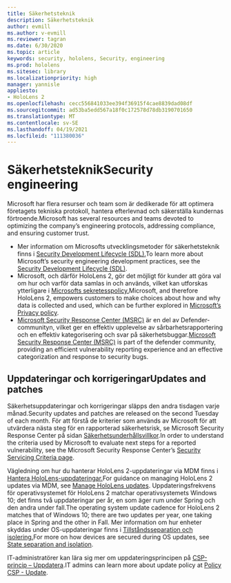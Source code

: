 ```yaml
---
title: Säkerhetsteknik
description: Säkerhetsteknik
author: evmill
ms.author: v-evmill
ms.reviewer: tagran
ms.date: 6/30/2020
ms.topic: article
keywords: security, hololens, Security, engineering
ms.prod: hololens
ms.sitesec: library
ms.localizationpriority: high
manager: yannisle
appliesto:
- HoloLens 2
ms.openlocfilehash: cecc556841033ee394f36915f4cae8839dad08df
ms.sourcegitcommit: ad53ba5edd567a18f0c172578d78db3190701650
ms.translationtype: MT
ms.contentlocale: sv-SE
ms.lasthandoff: 04/19/2021
ms.locfileid: "111380036"
---
```

# <a name="security-engineering"></a><span data-ttu-id="ae7a4-104">Säkerhetsteknik</span><span class="sxs-lookup"><span data-stu-id="ae7a4-104">Security engineering</span></span>

<span data-ttu-id="ae7a4-105">Microsoft har flera resurser och team som är dedikerade för att optimera företagets tekniska protokoll, hantera efterlevnad och säkerställa kundernas förtroende.</span><span class="sxs-lookup"><span data-stu-id="ae7a4-105">Microsoft has several resources and teams devoted to optimizing the company’s engineering protocols, addressing compliance, and ensuring customer trust.</span></span> 

  * <span data-ttu-id="ae7a4-106">Mer information om Microsofts utvecklingsmetoder för säkerhetsteknik finns i [Security Development Lifecycle (SDL).](https://www.microsoft.com/securityengineering/sdl)</span><span class="sxs-lookup"><span data-stu-id="ae7a4-106">To learn more about Microsoft’s security engineering development practices, see the [Security Development Lifecycle (SDL)](https://www.microsoft.com/securityengineering/sdl).</span></span>
  * <span data-ttu-id="ae7a4-107">Microsoft, och därför HoloLens 2, gör det möjligt för kunder att göra val om hur och varför data samlas in och används, vilket kan utforskas ytterligare i [Microsofts sekretesspolicy.](https://privacy.microsoft.com/)</span><span class="sxs-lookup"><span data-stu-id="ae7a4-107">Microsoft, and therefore HoloLens 2, empowers customers to make choices about how and why data is collected and used, which can be further explored in [Microsoft’s Privacy policy](https://privacy.microsoft.com/).</span></span> 
  * <span data-ttu-id="ae7a4-108">[Microsoft Security Response Center (MSRC)](https://www.microsoft.com/msrc) är en del av Defender-communityn, vilket ger en effektiv upplevelse av sårbarhetsrapportering och en effektiv kategorisering och svar på säkerhetsbuggar.</span><span class="sxs-lookup"><span data-stu-id="ae7a4-108">[Microsoft Security Response Center (MSRC)](https://www.microsoft.com/msrc) is part of the defender community, providing an efficient vulnerability reporting experience and an effective categorization and response to security bugs.</span></span> 

## <a name="updates-and-patches"></a><span data-ttu-id="ae7a4-109">Uppdateringar och korrigeringar</span><span class="sxs-lookup"><span data-stu-id="ae7a4-109">Updates and patches</span></span>

<span data-ttu-id="ae7a4-110">Säkerhetsuppdateringar och korrigeringar släpps den andra tisdagen varje månad.</span><span class="sxs-lookup"><span data-stu-id="ae7a4-110">Security updates and patches are released on the second Tuesday of each month.</span></span> <span data-ttu-id="ae7a4-111">För att förstå de kriterier som används av Microsoft för att utvärdera nästa steg för en rapporterad säkerhetsrisk, se Microsoft Security Response Center på sidan [Säkerhetsunderhållsvillkor](https://www.microsoft.com/msrc/windows-security-servicing-criteria).</span><span class="sxs-lookup"><span data-stu-id="ae7a4-111">In order to understand the criteria used by Microsoft to evaluate next steps for a reported vulnerability, see the Microsoft Security Response Center’s [Security Servicing Criteria page](https://www.microsoft.com/msrc/windows-security-servicing-criteria).</span></span> 

<span data-ttu-id="ae7a4-112">Vägledning om hur du hanterar HoloLens 2-uppdateringar via MDM finns i [Hantera HoloLens-uppdateringar.](https://docs.microsoft.com/hololens/hololens-updates)</span><span class="sxs-lookup"><span data-stu-id="ae7a4-112">For guidance on managing HoloLens 2 updates via MDM, see [Manage HoloLens updates](https://docs.microsoft.com/hololens/hololens-updates).</span></span> <span data-ttu-id="ae7a4-113">Uppdateringsfrekvens för operativsystemet för HoloLens 2 matchar operativsystemets Windows 10; det finns två uppdateringar per år, en som äger rum under Spring och den andra under fall.</span><span class="sxs-lookup"><span data-stu-id="ae7a4-113">The operating system update cadence for HoloLens 2 matches that of Windows 10; there are two updates per year, one taking place in Spring and the other in Fall.</span></span> <span data-ttu-id="ae7a4-114">Mer information om hur enheter skyddas under OS-uppdateringar finns i [Tillståndsseparation och isolering.](security-state-separation-isolation.md)</span><span class="sxs-lookup"><span data-stu-id="ae7a4-114">For more on how devices are secured during OS updates, see [State separation and isolation](security-state-separation-isolation.md).</span></span> 

<span data-ttu-id="ae7a4-115">IT-administratörer kan lära sig mer om uppdateringsprincipen på [CSP-princip – Uppdatera](https://docs.microsoft.com/windows/client-management/mdm/policy-csp-update).</span><span class="sxs-lookup"><span data-stu-id="ae7a4-115">IT admins can learn more about update policy at [Policy CSP - Update](https://docs.microsoft.com/windows/client-management/mdm/policy-csp-update).</span></span> 
